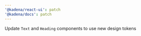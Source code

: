 ```yaml
---
'@kadena/react-ui': patch
'@kadena/docs': patch
---
```


Update `Text` and `Heading` components to use new design tokens
